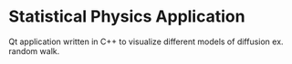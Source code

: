 # Statistical Physics Application

Qt application written in C++ to visualize different models of diffusion ex. random walk.
